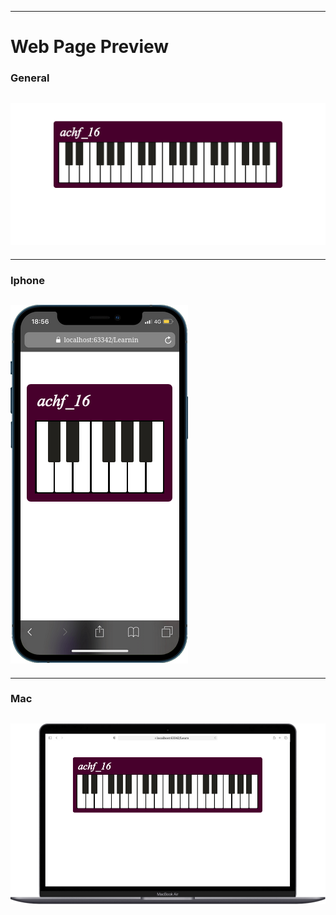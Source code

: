 

---
#   Web Page Preview
###  General
![Web Page Preview Iphone](media/Screenshot%202024-10-11%20at%2017-52-13%20Piano.png)
---
---
###  Iphone
![Web Page Preview Iphone](media/Screenshot%202024-10-11%20at%2017-51-58%20Piano.png)
---
---
###  Mac
![Web Page Preview Mac](media/Screenshot%202024-10-11%20at%2017-51-47%20Piano.png)
---